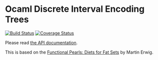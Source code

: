Ocaml Discrete Interval Encoding Trees
======================================

[![Build Status](https://travis-ci.org/mirage/ocaml-diet.svg?branch=master)](https://travis-ci.org/mirage/ocaml-diet) [![Coverage Status](https://coveralls.io/repos/github/mirage/ocaml-diet/badge.svg?branch=master)](https://coveralls.io/github/mirage/ocaml-diet?branch=master)

Please read [the API documentation](https://mirage.github.io/ocaml-diet/).

This is based on the
[Functional Pearls: Diets for Fat Sets](https://web.engr.oregonstate.edu/~erwig/papers/Diet_JFP98.pdf)
by Martin Erwig.
